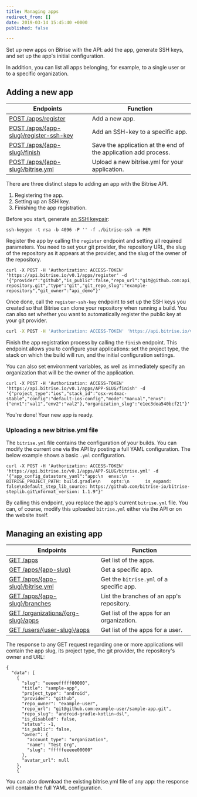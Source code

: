```yaml
---
title: Managing apps
redirect_from: []
date: 2019-03-14 15:45:40 +0000
published: false

---
```

Set up new apps on Bitrise with the API: add the app, generate SSH keys, and set up the app's initial configuration. 

In addition, you can list all apps belonging, for example, to a single user or to a specific organization. 

## Adding a new app

| Endpoints | Function |
| --- | --- |
| [POST /apps/register](https://api-docs.bitrise.io/#/app-setup/app-create) | Add a new app. |
| [POST /apps/{app-slug}/register-ssh-key](https://api-docs.bitrise.io/#/app-setup/ssh-key-create) | Add an SSH-key to a specific app. |
| [POST /apps/{app-slug}/finish](https://api-docs.bitrise.io/#/app-setup/app-finish) | Save the application at the end of the application add process. |
| [POST /apps/{app-slug}/bitrise.yml](https://api-docs.bitrise.io/#/app-setup/app-config-create) | Upload a new bitrise.yml for your application. |

There are three distinct steps to adding an app with the Bitrise API.

1. Registering the app.
2. Setting up an SSH key.
3. Finishing the app registration.

Before you start, generate [an SSH keypair](/faq/how-to-generate-ssh-keypair/):

    ssh-keygen -t rsa -b 4096 -P '' -f ./bitrise-ssh -m PEM  

Register the app by calling the `register` endpoint and setting all required parameters. You need to set your git provider, the repository URL, the slug of the repository as it appears at the provider, and the slug of the owner of the repository.

    curl -X POST -H 'Authorization: ACCESS-TOKEN' 'https://api.bitrise.io/v0.1/apps/register' -d '{"provider":"github","is_public":false,"repo_url":"git@github.com:api_demo/example-repository.git","type":"git","git_repo_slug":"example-repository","git_owner":"api_demo"}'

Once done, call the `register-ssh-key` endpoint to set up the SSH keys you created so that Bitrise can clone your repository when running a build. You can also set whether you want to automatically register the public key at your git provider.

```bash
curl -X POST -H 'Authorization: ACCESS-TOKEN' 'https://api.bitrise.io/v0.1/apps/APP-SLUG/register-ssh-key' -d '{"auth_ssh_private_key":"your-private-ssh-key","auth_ssh_public_key":"your-public-ssh-key","is_register_key_into_provider_service":false}'
```

Finish the app registration process by calling the `finish` endpoint. This endpoint allows you to configure your applications: set the project type, the stack on which the build will run, and the initial configuration settings. 

You can also set environment variables, as well as immediately specify an organization that will be the owner of the application.

    curl -X POST -H 'Authorization: ACCESS-TOKEN' 'https://api.bitrise.io/v0.1/apps/APP-SLUG/finish' -d '{"project_type":"ios","stack_id":"osx-vs4mac-stable","config":"default-ios-config","mode":"manual","envs":{"env1":"val1","env2":"val2"},"organization_slug":"e1ec3dea540bcf21"}'

You're done! Your new app is ready.

### Uploading a new bitrise.yml file

The `bitrise.yml` file contains the configuration of your builds. You can modify the current one via the API by posting a full YAML configuration. The below example shows a basic `.yml` configuration.

    curl -X POST -H 'Authorization: ACCESS-TOKEN' 'https://api.bitrise.io/v0.1/apps/APP-SLUG/bitrise.yml' -d '{"app_config_datastore_yaml":"app:\n  envs:\n  - BITRISE_PROJECT_PATH: build.gradle\n    opts:\n      is_expand: false\ndefault_step_lib_source: https://github.com/bitrise-io/bitrise-steplib.git\nformat_version: 1.1.9"}'

By calling this endpoint, you replace the app's current `bitrise.yml` file. You can, of course, modify this uploaded `bitrise.yml` either via the API or on the website itself.

## Managing an existing app

| Endpoints | Function |
| --- | --- |
| [GET /apps](https://api-docs.bitrise.io/#/application/app-list) | Get list of the apps. |
| [GET /apps/{app-slug}](https://api-docs.bitrise.io/#/application/app-show) | Get a specific app. |
| [GET /apps/{app-slug}/bitrise.yml](https://api-docs.bitrise.io/#/application/app-config-datastore-show) | Get the `bitrise.yml` of a specific app. |
| [GET /apps/{app-slug}/branches](https://api-docs.bitrise.io/#/application/branch-list) | List the branches of an app's repository. |
| [GET /organizations/{org-slug}/apps](https://api-docs.bitrise.io/#/application/app-list-by-organization) | Get list of the apps for an organization. |
| [GET /users/{user-slug}/apps](https://api-docs.bitrise.io/#/application/app-list-by-user) | Get list of the apps for a user. |


The response to any GET request regarding one or more applications will contain the app slug, its project type, the git provider, the repository's owner and URL:

    {
      "data": [
        {
          "slug": "eeeeefffff00000",
          "title": "sample-app",
          "project_type": "android",
          "provider": "github",
          "repo_owner": "example-user",
          "repo_url": "git@github.com:example-user/sample-app.git",
          "repo_slug": "android-gradle-kotlin-dsl",
          "is_disabled": false,
          "status": -1,
          "is_public": false,
          "owner": {
            "account_type": "organization",
            "name": "Test Org",
            "slug": "fffffeeeee00000"
          },
          "avatar_url": null
        },
        {

You can also download the existing bitrise.yml file of any app: the response will contain the full YAML configuration. 